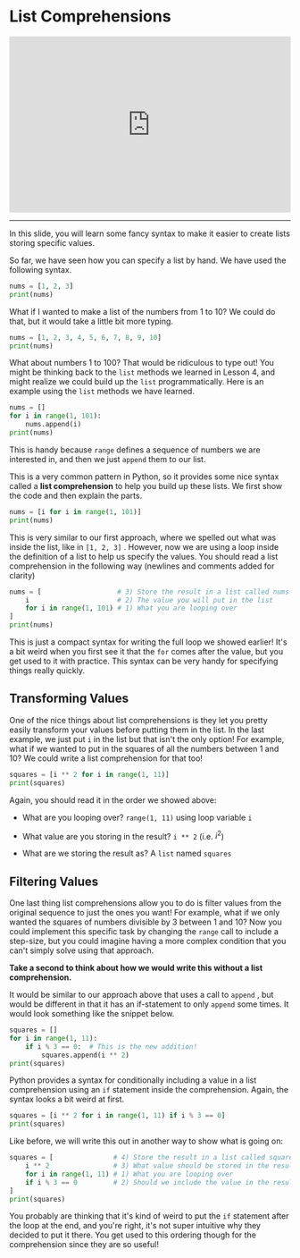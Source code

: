 # List Comprehensions

<div style="position: relative; padding-bottom: 62.5%; height: 0;">
    <iframe src="https://www.loom.com/embed/3765af6fbd7e4be69fa677ec1fdc8c77?sharedAppSource=personal_library" frameborder="0" webkitallowfullscreen mozallowfullscreen allowfullscreen style="position: absolute; top: 0; left: 0; width: 100%; height: 100%;"></iframe>
</div>

---

In this slide, you will learn some fancy syntax to make it easier to create lists storing specific values.

So far, we have seen how you can specify a list by hand. We have used the following syntax.

```python
nums = [1, 2, 3]
print(nums)
```

What if I wanted to make a list of the numbers from 1 to 10? We could do that, but it would take a little bit more typing.

```python
nums = [1, 2, 3, 4, 5, 6, 7, 8, 9, 10]
print(nums)
```

What about numbers 1 to 100? That would be ridiculous to type out! You might be thinking back to the `list` methods we learned in Lesson 4, and might realize we could build up the `list` programmatically. Here is an example using the `list` methods we have learned.

```python
nums = []
for i in range(1, 101):
    nums.append(i)
print(nums)
```

This is handy because `range` defines a sequence of numbers we are interested in, and then we just `append` them to our list.

This is a very common pattern in Python, so it provides some nice syntax called a **list comprehension** to help you build up these lists. We first show the code and then explain the parts.

```python
nums = [i for i in range(1, 101)]
print(nums)
```

This is very similar to our first approach, where we spelled out what was inside the list, like in `[1, 2, 3]` . However, now we are using a loop inside the definition of a list to help us specify the values. You should read a list comprehension in the following way (newlines and comments added for clarity)

```python
nums = [                   # 3) Store the result in a list called nums
    i                      # 2) The value you will put in the list
    for i in range(1, 101) # 1) What you are looping over
]
print(nums)
```

This is just a compact syntax for writing the full loop we showed earlier! It's a bit weird when you first see it that the `for` comes after the value, but you get used to it with practice. This syntax can be very handy for specifying things really quickly.

## Transforming Values

One of the nice things about list comprehensions is they let you pretty easily transform your values before putting them in the list. In the last example, we just put `i` in the list but that isn't the only option! For example, what if we wanted to put in the squares of all the numbers between 1 and 10? We could write a list comprehension for that too!

```python
squares = [i ** 2 for i in range(1, 11)]
print(squares)
```

Again, you should read it in the order we showed above:

- What are you looping over? `range(1, 11)` using loop variable `i`

- What value are you storing in the result? `i ** 2` (i.e. $i^2$)

- What are we storing the result as? A `list` named `squares`

## Filtering Values

One last thing list comprehensions allow you to do is filter values from the original sequence to just the ones you want! For example, what if we only wanted the squares of numbers divisible by 3 between 1 and 10? Now you could implement this specific task by changing the `range` call to include a step-size, but you could imagine having a more complex condition that you can't simply solve using that approach.

**Take a second to think about how we would write this without a list comprehension.**

It would be similar to our approach above that uses a call to `append` , but would be different in that it has an if-statement to only `append` some times. It would look something like the snippet below.

```python
squares = []
for i in range(1, 11):
    if i % 3 == 0:  # This is the new addition!
        squares.append(i ** 2)
print(squares)
```

Python provides a syntax for conditionally including a value in a list comprehension using an `if` statement inside the comprehension. Again, the syntax looks a bit weird at first.

```python
squares = [i ** 2 for i in range(1, 11) if i % 3 == 0]
print(squares)
```

Like before, we will write this out in another way to show what is going on:

```python
squares = [               # 4) Store the result in a list called squares
    i ** 2                # 3) What value should be stored in the result?
    for i in range(1, 11) # 1) What you are looping over
    if i % 3 == 0         # 2) Should we include the value in the result?
]
print(squares)
```

You probably are thinking that it's kind of weird to put the `if` statement after the loop at the end, and you're right, it's not super intuitive why they decided to put it there. You get used to this ordering though for the comprehension since they are so useful!
